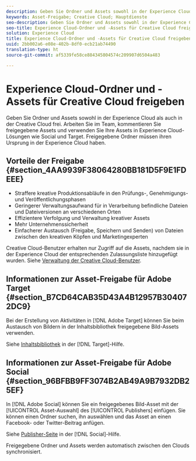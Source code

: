 ```yaml
---
description: Geben Sie Ordner und Assets sowohl in der Experience Cloud als auch in der Creative Cloud frei. Arbeiten Sie im Team, kommentieren Sie freigegebene Assets und verwenden Sie Ihre Assets in Experience Cloud-Lösungen wie Social und Target. Freigegebene Ordner müssen ihren Ursprung in der Experience Cloud haben.
keywords: Asset-Freigabe; Creative Cloud; Hauptdienste
seo-description: Geben Sie Ordner und Assets sowohl in der Experience Cloud als auch in der Creative Cloud frei. Arbeiten Sie im Team, kommentieren Sie freigegebene Assets und verwenden Sie Ihre Assets in Experience Cloud-Lösungen wie Social und Target. Freigegebene Ordner müssen ihren Ursprung in der Experience Cloud haben.
seo-title: Experience Cloud-Ordner und -Assets für Creative Cloud freigeben
solution: Experience Cloud
title: Experience Cloud-Ordner und -Assets für Creative Cloud freigeben
uuid: 2bb002a6-e08e-402b-8df0-ecb21ab74490
translation-type: ht
source-git-commit: af5339fe58ce884345804574c209907d6504a483

---
```



# Experience Cloud-Ordner und -Assets für Creative Cloud freigeben

Geben Sie Ordner und Assets sowohl in der Experience Cloud als auch in der Creative Cloud frei. Arbeiten Sie im Team, kommentieren Sie freigegebene Assets und verwenden Sie Ihre Assets in Experience Cloud-Lösungen wie Social und Target. Freigegebene Ordner müssen ihren Ursprung in der Experience Cloud haben.

## Vorteile der Freigabe {#section_4AA9939F38064280BB181D5F9E1FDEEE}

* Straffere kreative Produktionsabläufe in den Prüfungs-, Genehmigungs- und Veröffentlichungsphasen
* Geringerer Verwaltungsaufwand für in Verarbeitung befindliche Dateien und Dateiversionen an verschiedenen Orten
* Effizientere Verfolgung und Verwaltung kreativer Assets
* Mehr Unternehmenssicherheit
* Einfacherer Austausch (Freigabe, Speichern und Senden) von Dateien zwischen den kreativen Köpfen und Marketingexperten

Creative Cloud-Benutzer erhalten nur Zugriff auf die Assets, nachdem sie in der Experience Cloud der entsprechenden Zulassungsliste hinzugefügt wurden. Siehe  [Verwaltung der Creative Cloud-Benutzer](../experience-cloud-assets/t-admin-add-cc-user.md#task_F36D4F1D49B44F09A54F7371810D2752).

## Informationen zur Asset-Freigabe für Adobe Target {#section_B7CD64CAB35D43A4B12957B304072DC9}

Bei der Erstellung von Aktivitäten in [!DNL Adobe Target] können Sie beim Austausch von Bildern in der Inhaltsbibliothek freigegebene Bild-Assets verwenden.

Siehe [Inhaltsbibliothek](https://marketing.adobe.com/resources/help/de_DE/target/target/?f=c_manage_content) in der [!DNL Target]-Hilfe.

## Informationen zur Asset-Freigabe für Adobe Social {#section_96BFBB9FF3074B2AB49A9B7932DB25EF}

In [!DNL Adobe Social] können Sie ein freigegebenes Bild-Asset mit der [!UICONTROL Asset-Auswahl] des [!UICONTROL Publishers] einfügen. Sie können einen Ordner suchen, ihn auswählen und das Asset an einen Facebook- oder Twitter-Beitrag anfügen.

Siehe [Publisher-Seite](https://marketing.adobe.com/resources/help/de_DE/social/?f=c_pub_publisher) in der [!DNL Social]-Hilfe.

Freigegebene Ordner und Assets werden automatisch zwischen den Clouds synchronisiert.

